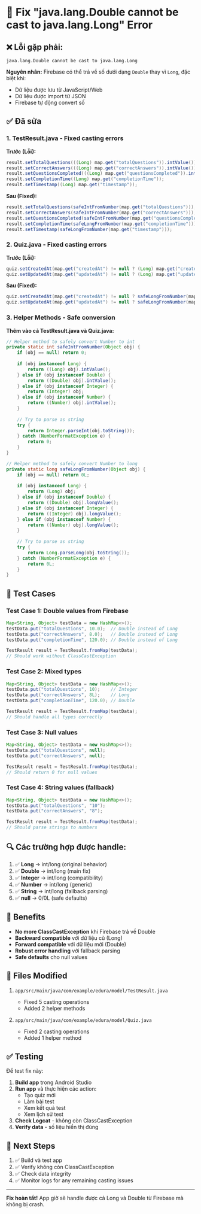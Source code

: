 # 🔧 Fix "java.lang.Double cannot be cast to java.lang.Long" Error

## ❌ Lỗi gặp phải:

```
java.lang.Double cannot be cast to java.lang.Long
```

**Nguyên nhân:** Firebase có thể trả về số dưới dạng `Double` thay vì `Long`, đặc biệt khi:
- Dữ liệu được lưu từ JavaScript/Web
- Dữ liệu được import từ JSON
- Firebase tự động convert số

## ✅ Đã sửa

### 1. **TestResult.java** - Fixed casting errors

**Trước (Lỗi):**
```java
result.setTotalQuestions(((Long) map.get("totalQuestions")).intValue());
result.setCorrectAnswers(((Long) map.get("correctAnswers")).intValue());
result.setQuestionsCompleted(((Long) map.get("questionsCompleted")).intValue());
result.setCompletionTime((Long) map.get("completionTime"));
result.setTimestamp((Long) map.get("timestamp"));
```

**Sau (Fixed):**
```java
result.setTotalQuestions(safeIntFromNumber(map.get("totalQuestions")));
result.setCorrectAnswers(safeIntFromNumber(map.get("correctAnswers")));
result.setQuestionsCompleted(safeIntFromNumber(map.get("questionsCompleted")));
result.setCompletionTime(safeLongFromNumber(map.get("completionTime")));
result.setTimestamp(safeLongFromNumber(map.get("timestamp")));
```

### 2. **Quiz.java** - Fixed casting errors

**Trước (Lỗi):**
```java
quiz.setCreatedAt(map.get("createdAt") != null ? (Long) map.get("createdAt") : 0);
quiz.setUpdatedAt(map.get("updatedAt") != null ? (Long) map.get("updatedAt") : 0);
```

**Sau (Fixed):**
```java
quiz.setCreatedAt(map.get("createdAt") != null ? safeLongFromNumber(map.get("createdAt")) : 0);
quiz.setUpdatedAt(map.get("updatedAt") != null ? safeLongFromNumber(map.get("updatedAt")) : 0);
```

### 3. **Helper Methods** - Safe conversion

**Thêm vào cả TestResult.java và Quiz.java:**

```java
// Helper method to safely convert Number to int
private static int safeIntFromNumber(Object obj) {
    if (obj == null) return 0;
    
    if (obj instanceof Long) {
        return ((Long) obj).intValue();
    } else if (obj instanceof Double) {
        return ((Double) obj).intValue();
    } else if (obj instanceof Integer) {
        return (Integer) obj;
    } else if (obj instanceof Number) {
        return ((Number) obj).intValue();
    }
    
    // Try to parse as string
    try {
        return Integer.parseInt(obj.toString());
    } catch (NumberFormatException e) {
        return 0;
    }
}

// Helper method to safely convert Number to long
private static long safeLongFromNumber(Object obj) {
    if (obj == null) return 0L;
    
    if (obj instanceof Long) {
        return (Long) obj;
    } else if (obj instanceof Double) {
        return ((Double) obj).longValue();
    } else if (obj instanceof Integer) {
        return ((Integer) obj).longValue();
    } else if (obj instanceof Number) {
        return ((Number) obj).longValue();
    }
    
    // Try to parse as string
    try {
        return Long.parseLong(obj.toString());
    } catch (NumberFormatException e) {
        return 0L;
    }
}
```

## 🧪 Test Cases

### Test Case 1: Double values from Firebase
```java
Map<String, Object> testData = new HashMap<>();
testData.put("totalQuestions", 10.0);  // Double instead of Long
testData.put("correctAnswers", 8.0);   // Double instead of Long
testData.put("completionTime", 120.0); // Double instead of Long

TestResult result = TestResult.fromMap(testData);
// Should work without ClassCastException
```

### Test Case 2: Mixed types
```java
Map<String, Object> testData = new HashMap<>();
testData.put("totalQuestions", 10);    // Integer
testData.put("correctAnswers", 8L);    // Long
testData.put("completionTime", 120.0); // Double

TestResult result = TestResult.fromMap(testData);
// Should handle all types correctly
```

### Test Case 3: Null values
```java
Map<String, Object> testData = new HashMap<>();
testData.put("totalQuestions", null);
testData.put("correctAnswers", null);

TestResult result = TestResult.fromMap(testData);
// Should return 0 for null values
```

### Test Case 4: String values (fallback)
```java
Map<String, Object> testData = new HashMap<>();
testData.put("totalQuestions", "10");
testData.put("correctAnswers", "8");

TestResult result = TestResult.fromMap(testData);
// Should parse strings to numbers
```

## 🔍 Các trường hợp được handle:

1. ✅ **Long** → int/long (original behavior)
2. ✅ **Double** → int/long (main fix)
3. ✅ **Integer** → int/long (compatibility)
4. ✅ **Number** → int/long (generic)
5. ✅ **String** → int/long (fallback parsing)
6. ✅ **null** → 0/0L (safe defaults)

## 🚀 Benefits

- **No more ClassCastException** khi Firebase trả về Double
- **Backward compatible** với dữ liệu cũ (Long)
- **Forward compatible** với dữ liệu mới (Double)
- **Robust error handling** với fallback parsing
- **Safe defaults** cho null values

## 📝 Files Modified

1. `app/src/main/java/com/example/edura/model/TestResult.java`
   - Fixed 5 casting operations
   - Added 2 helper methods

2. `app/src/main/java/com/example/edura/model/Quiz.java`
   - Fixed 2 casting operations
   - Added 1 helper method

## ✅ Testing

Để test fix này:

1. **Build app** trong Android Studio
2. **Run app** và thực hiện các action:
   - Tạo quiz mới
   - Làm bài test
   - Xem kết quả test
   - Xem lịch sử test
3. **Check Logcat** - không còn ClassCastException
4. **Verify data** - số liệu hiển thị đúng

## 🎯 Next Steps

1. ✅ Build và test app
2. ✅ Verify không còn ClassCastException
3. ✅ Check data integrity
4. ✅ Monitor logs for any remaining casting issues

---

**Fix hoàn tất!** App giờ sẽ handle được cả Long và Double từ Firebase mà không bị crash.
